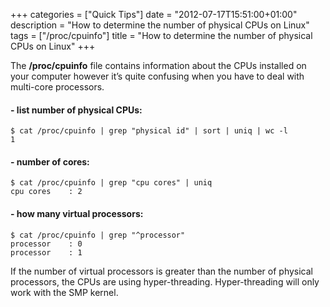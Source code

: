 +++
categories = ["Quick Tips"]
date = "2012-07-17T15:51:00+01:00"
description = "How to determine the number of physical CPUs on Linux"
tags = ["/proc/cpuinfo"]
title = "How to determine the number of physical CPUs on Linux"
+++

The **/proc/cpuinfo** file contains information about the CPUs installed on your computer however it’s quite confusing when you have to deal with multi-core processors.

#### - list number of physical CPUs:

```sh-session
$ cat /proc/cpuinfo | grep "physical id" | sort | uniq | wc -l
1
```

#### - number of cores:

```sh-session
$ cat /proc/cpuinfo | grep "cpu cores" | uniq
cpu cores    : 2
```

#### - how many virtual processors:

```sh-session
$ cat /proc/cpuinfo | grep "^processor"
processor    : 0
processor    : 1
```

If the number of virtual processors is greater than the number of physical processors, the CPUs are using hyper-threading. Hyper-threading will only work with the SMP kernel.
